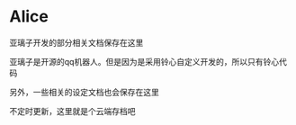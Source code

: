 # Alice
 亚璃子开发的部分相关文档保存在这里

 亚璃子是开源的qq机器人。但是因为是采用铃心自定义开发的，所以只有铃心代码

 另外，一些相关的设定文档也会保存在这里
 
 不定时更新，这里就是个云端存档吧
